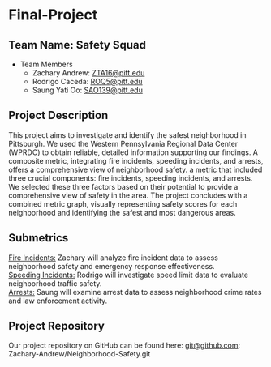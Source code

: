 # Final-Project

## Team Name: Safety Squad
* Team Members
    * Zachary Andrew: ZTA16@pitt.edu
    * Rodrigo Caceda: ROQ5@pitt.edu
    * Saung Yati Oo: SAO139@pitt.edu
    

## Project Description
This project aims to investigate and identify the safest neighborhood in Pittsburgh. We used the Western Pennsylvania Regional Data Center (WPRDC) to obtain reliable, detailed information supporting our findings. A composite metric, integrating fire incidents, speeding incidents, and arrests, offers a comprehensive view of neighborhood safety. a metric that included three crucial components: fire incidents, speeding incidents, and arrests. We selected these three factors based on their potential to provide a comprehensive view of safety in the area. The project concludes with a combined metric graph, visually representing safety scores for each neighborhood and identifying the safest and most dangerous areas. 

## Submetrics
[Fire Incidents:](https://data.wprdc.org/dataset/fire-incidents-in-city-of-pittsburgh/resource/8d76ac6b-5ae8-4428-82a4-043130d17b02?inner_span=True "@embed") Zachary will analyze fire incident data to assess neighborhood safety and emergency response effectiveness.<br>
[Speeding Incidents:](https://data.wprdc.org/dataset/traffic-count-data-city-of-pittsburgh/resource/6dfd4f8f-cbf5-4917-a5eb-fd07f4403167 "@embed") Rodrigo will investigate speed limit data to evaluate neighborhood traffic safety.<br>
[Arrests:](https://data.wprdc.org/dataset/arrest-data/resource/e03a89dd-134a-4ee8-a2bd-62c40aeebc6f "@embed") Saung will examine arrest data to assess neighborhood crime rates and law enforcement activity.

## Project Repository
Our project repository on GitHub can be found here: git@github.com: Zachary-Andrew/Neighborhood-Safety.git
